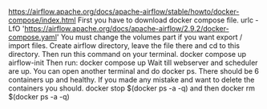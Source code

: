 https://airflow.apache.org/docs/apache-airflow/stable/howto/docker-compose/index.html
First you have to download docker compose file.
urlc -LfO 'https://airflow.apache.org/docs/apache-airflow/2.9.2/docker-compose.yaml'
You must change the volumes part if you want export / import files.
Create airflow directory, leave the file there and cd to this directory.
Then run this command on your terminal.
docker compose up airflow-init
Then run:
docker compose up
Wait till webserver and scheduler are up. You can open another terminal and do docker ps.
There should be 6 containers up and healthy.
If you made any mistake and want to delete the containers you should.
docker stop $(docker ps -a -q)
and then
docker rm $(docker ps -a -q)